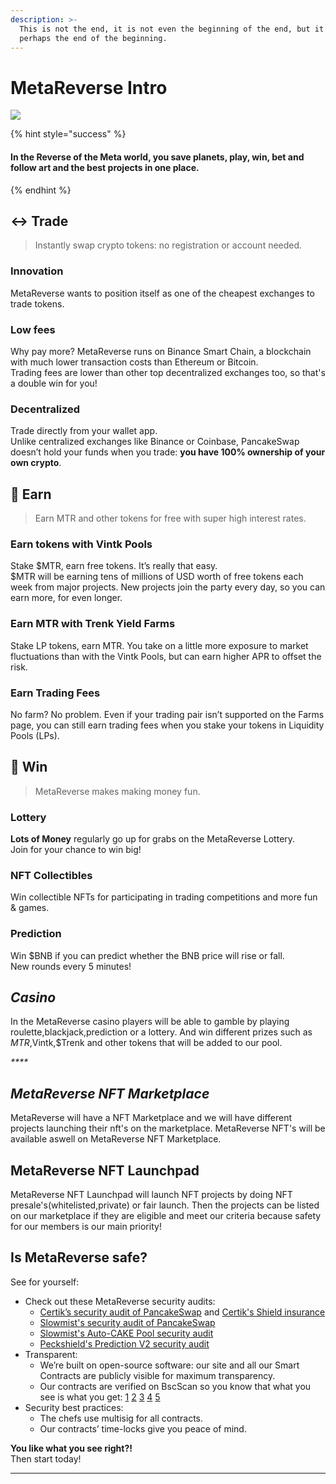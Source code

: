```yaml
---
description: >-
  This is not the end, it is not even the beginning of the end, but it is
  perhaps the end of the beginning.
---
```


# MetaReverse Intro

![](<.gitbook/assets/masthead-twitter-3- (1) (1).png>)

{% hint style="success" %}
#### In the Reverse of the Meta world, you save planets, play, win, bet and follow art and the best projects in one place.
{% endhint %}

## ↔️ Trade

> Instantly swap crypto tokens: no registration or account needed.

### Innovation

MetaReverse wants to position itself as one of the cheapest exchanges to trade tokens.

### Low fees

Why pay more? MetaReverse runs on Binance Smart Chain, a blockchain with much lower transaction costs than Ethereum or Bitcoin.\
Trading fees are lower than other top decentralized exchanges too, so that's a double win for you!

### Decentralized

Trade directly from your wallet app.\
Unlike centralized exchanges like Binance or Coinbase, PancakeSwap doesn’t hold your funds when you trade: **you have 100% ownership of your own crypto**.

## 💸 Earn

> Earn MTR and other tokens for free with super high interest rates.

### Earn tokens with Vintk Pools&#x20;

Stake $MTR, earn free tokens. It’s really that easy.\
$MTR will be earning tens of millions of USD worth of free tokens each week from major projects. New projects join the party every day, so you can earn more, for even longer.

### Earn MTR with Trenk Yield Farms

Stake LP tokens, earn MTR. You take on a little more exposure to market fluctuations than with the Vintk Pools, but can earn higher APR to offset the risk.

### Earn Trading Fees

No farm? No problem. Even if your trading pair isn’t supported on the Farms page, you can still earn trading fees when you stake your tokens in Liquidity Pools (LPs).

## 🎲 Win

> MetaReverse makes making money fun.

### Lottery

**Lots of Money** regularly go up for grabs on the MetaReverse Lottery.\
Join for your chance to win big!

### NFT Collectibles

Win collectible NFTs for participating in trading competitions and more fun & games.

### Prediction

Win $BNB if you can predict whether the BNB price will rise or fall.\
New rounds every 5 minutes!



## _**Casino**_

In the MetaReverse casino players will be able to gamble by playing roulette,blackjack,prediction or a lottery. And win different prizes such as $MTR,$Vintk,$Trenk and other tokens that will be added to our pool.

_****_

## _**MetaReverse NFT Marketplace**_



MetaReverse will have a NFT Marketplace and we will have different projects launching their nft's on the marketplace. MetaReverse NFT's will be available aswell on MetaReverse NFT Marketplace.



## MetaReverse NFT Launchpad

MetaReverse NFT Launchpad will launch NFT projects by doing NFT presale's(whitelisted,private) or fair launch. Then the projects can be listed on our marketplace if they are eligible and meet our criteria because safety for our members is our main priority!



## Is MetaReverse safe?

See for yourself:

* Check out these MetaReverse security audits:
  * [Certik’s security audit of PancakeSwap](https://www.certik.org/projects/pancakeswap) and [Certik's Shield insurance](https://shield.certik.foundation)
  * [Slowmist's security audit of PancakeSwap](https://github.com/slowmist/Knowledge-Base/blob/master/open-report/Smart%20Contract%20Security%20Audit%20Report%20%20-%20PancakeSwap.pdf)
  * [Slowmist's Auto-CAKE Pool security audit](https://github.com/slowmist/Knowledge-Base/blob/master/open-report/Smart%20Contract%20Security%20Audit%20Report%20-%20CakeVault.pdf)
  * [Peckshield's Prediction V2 security audit](https://github.com/peckshield/publications/blob/master/audit\_reports/PeckShield-Audit-Report-PancakeSwap-PredictionV2-v1.0.pdf)
* Transparent:
  * We’re built on open-source software: our site and all our Smart Contracts are publicly visible for maximum transparency.
  * Our contracts are verified on BscScan so you know that what you see is what you get: [1](https://bscscan.com/address/0x10ED43C718714eb63d5aA57B78B54704E256024E) [2](https://bscscan.com/address/0x73feaa1ee314f8c655e354234017be2193c9e24e#code) [3](https://bscscan.com/address/0xbcfccbde45ce874adcb698cc183debcf17952812) [4](https://bscscan.com/address/0x1b96b92314c44b159149f7e0303511fb2fc4774f#code) [5](https://bscscan.com/address/0x92E8CeB7eAeD69fB6E4d9dA43F605D2610214E68)
* Security best practices:
  * The chefs use multisig for all contracts.
  * Our contracts’ time-locks give you peace of mind.

**You like what you see right?!**\
Then start today!

***
